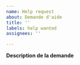 ```yaml
---
name: Help request
about: Demande d'aide
title: ''
labels: help wanted
assignees: ''

---
```


**Description de la demande**
